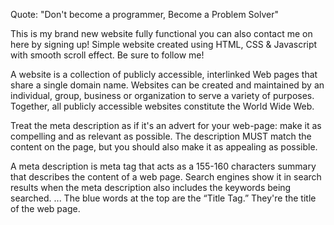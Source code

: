 Quote: "Don't become a programmer, Become a Problem Solver"

This is my brand new website fully functional you can also contact me on here by signing up! Simple website created using HTML, CSS & Javascript with smooth scroll effect. Be sure to follow me!

A website is a collection of publicly accessible, interlinked Web pages that share a single domain name. Websites can be created and maintained by an individual, group, business or organization to serve a variety of purposes. Together, all publicly accessible websites constitute the World Wide Web.

Treat the meta description as if it's an advert for your web-page: make it as compelling and as relevant as possible. The description MUST match the content on the page, but you should also make it as appealing as possible.

A meta description is meta tag that acts as a 155-160 characters summary that describes the content of a web page. Search engines show it in search results when the meta description also includes the keywords being searched. ... The blue words at the top are the “Title Tag.” They're the title of the web page.